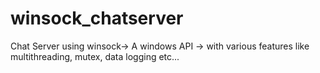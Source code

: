 # winsock_chatserver
Chat Server using winsock-> A windows API -> with various features like multithreading, mutex, data logging etc...
